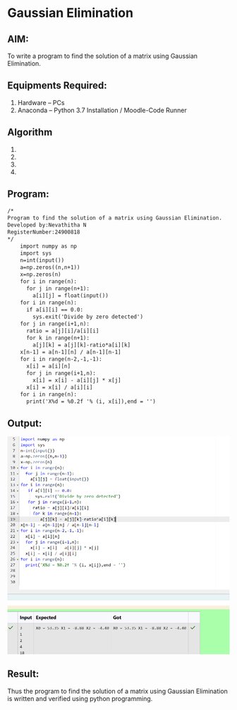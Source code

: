 # Gaussian Elimination

## AIM:
To write a program to find the solution of a matrix using Gaussian Elimination.

## Equipments Required:
1. Hardware – PCs
2. Anaconda – Python 3.7 Installation / Moodle-Code Runner

## Algorithm
1. 
2. 
3. 
4. 

## Program:
```
/*
Program to find the solution of a matrix using Gaussian Elimination.
Developed by:Nevathitha N 
RegisterNumber:24900818 
*/
    import numpy as np
    import sys
    n=int(input())
    a=np.zeros((n,n+1))
    x=np.zeros(n)
    for i in range(n):
      for j in range(n+1):
        a[i][j] = float(input())
    for i in range(n):
      if a[i][i] == 0.0:
        sys.exit('Divide by zero detected')
    for j in range(i+1,n):
      ratio = a[j][i]/a[i][i]
      for k in range(n+1):
        a[j][k] = a[j][k]-ratio*a[i][k]
    x[n-1] = a[n-1][n] / a[n-1][n-1]
    for i in range(n-2,-1,-1):
      x[i] = a[i][n]
      for j in range(i+1,n):
        x[i] = x[i] - a[i][j] * x[j]
      x[i] = x[i] / a[i][i]
    for i in range(n):
      print('X%d = %0.2f '% (i, x[i]),end = '')
```

## Output:
![output img](<Screenshot 2024-12-07 161053.png>)

## Result:
Thus the program to find the solution of a matrix using Gaussian Elimination is written and verified using python programming.

